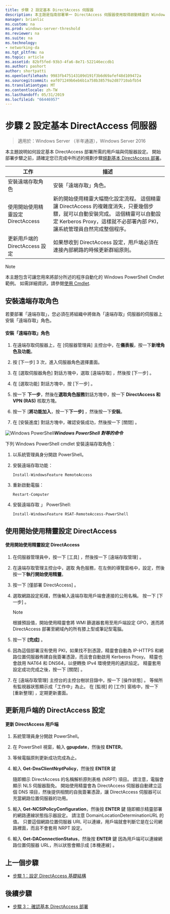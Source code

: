 ```yaml
---
title: 步驟 2 設定基本 DirectAccess 伺服器
description: 本主題是指南部署單一 DirectAccess 伺服器使用取得啟動精靈的 Windows Server 2016 的一部分
manager: brianlic
ms.custom: na
ms.prod: windows-server-threshold
ms.reviewer: na
ms.suite: na
ms.technology:
- networking-da
ms.tgt_pltfrm: na
ms.topic: article
ms.assetid: 82bf5fed-93b3-4fa6-8e71-522146eccdb1
ms.author: pashort
author: shortpatti
ms.openlocfilehash: 9983fb475143109d191f3b6d69afef48d109472a
ms.sourcegitcommit: eaf071249b6eb6b1a758b38579a2d87710abfb54
ms.translationtype: MT
ms.contentlocale: zh-TW
ms.lasthandoff: 05/31/2019
ms.locfileid: "66446957"
---
```

# <a name="step-2-configure-the-basic-directaccess-server"></a>步驟 2 設定基本 DirectAccess 伺服器

>適用於：Windows Server （半年通道），Windows Server 2016

本主題說明如何設定基本 DirectAccess 部署所需的用戶端與伺服器設定。 開始部署步驟之前，請確定您已完成中所述的規劃步驟[規劃基本 DirectAccess 部署](Plan-a-Basic-DirectAccess-Deployment.md)。  
  
|工作|描述|  
|----|--------|  
|安裝遠端存取角色|安裝「遠端存取」角色。|  
|使用開始使用精靈設定 DirectAccess|新的開始使用精靈大幅簡化設定流程。 這個精靈讓 DirectAccess 的複雜度消失，只要幾個步驟，就可以自動安裝完成。 這個精靈可以自動設定 Kerberos Proxy，這樣就不必部署內部 PKI，讓系統管理員自然完成整個程序。|  
|更新用戶端的 DirectAccess 設定|如果想收到 DirectAccess 設定，用戶端必須在連接內部網路的時候更新群組原則。|  
  
> [!NOTE]  
> 本主題包含可讓您用來將部分所述的程序自動化的 Windows PowerShell Cmdlet 範例。 如需詳細資訊，請參閱[使用 Cmdlet](https://go.microsoft.com/fwlink/p/?linkid=230693).  
  
## <a name="BKMK_Role"></a>安裝遠端存取角色  
若要部署「遠端存取」，您必須在將組織中將做為「遠端存取」伺服器的伺服器上安裝「遠端存取」角色。  
  
#### <a name="to-install-the-remote-access-role"></a>安裝「遠端存取」角色  
  
1.  在遠端存取伺服器上，在 [伺服器管理員] 主控台中，在**儀表板**，按一下**新增角色及功能**。  
  
2.  按 [下一步]  3 次，進入伺服器角色選擇畫面。  
  
3.  在 [選取伺服器角色]  對話方塊中，選取 [遠端存取]  ，然後按 [下一步]  。  
  
4.  在 [選取功能]  對話方塊中，按 [下一步]  。  
  
5.  按一下 **下一步**，然後在**選取角色服務**對話方塊中，按一下  **DirectAccess 和 VPN (RAS)** 核取方塊。  
  
6.  按一下 [**將功能加入**，按一下**下一步]** ，然後按一下**安裝**。  
  
7.  在 [安裝進度]  對話方塊中，確認安裝成功，然後按一下 [關閉]  。  
  
![Windows PowerShell](../../../media/Step-2-Configure-the-DirectAccess-Server/PowerShellLogoSmall.gif)***<em>Windows PowerShell 對等的命令</em>***  
  
下列 Windows PowerShell cmdlet 安裝遠端存取角色： 

1. 以系統管理員身分開啟 PowerShell。

2. 安裝遠端存取功能：

   ```  
   Install-WindowsFeature RemoteAccess   
   ```  

3. 重新啟動電腦：

   ```
   Restart-Computer
   ```
   
4. 安裝遠端存取 」 PowerShell:

   ```
   Install-WindowsFeature RSAT-RemoteAccess-PowerShell
   ```



  
## <a name="configure-directaccess-with-the-getting-started-wizard"></a>使用開始使用精靈設定 DirectAccess  
  
#### <a name="to-configure-directaccess-using-the-getting-started-wizard"></a>使用開始使用精靈設定 DirectAccess  
  
1.  在伺服器管理員中，按一下 [工具]  ，然後按一下 [遠端存取管理]  。  
  
2.  在遠端存取管理主控台中，選取 角色服務，在左側的導覽窗格中，設定，然後按一下**執行開始使用精靈**。  
  
3.  按一下 [僅部署 DirectAccess]  。  
  
4.  選取網路設定拓樸，然後輸入遠端存取用戶端會連接的公用名稱。 按一下 [下一步]  。  
  
    > [!NOTE]  
    > 根據預設值，開始使用精靈會將 WMI 篩選器套用至用戶端設定 GPO，進而將 DirectAccess 部署至網域內的所有膝上型或筆記型電腦。  
  
5.  按一下 **[完成]** 。  
  
6.  因為這個部署沒有使用 PKI，如果找不到憑證，精靈會自動為 IP-HTTPS 和網路位置伺服器佈建自我簽署憑證，而且會自動啟用 Kerberos Proxy。 精靈也會啟用 NAT64 和 DNS64，以便轉換 IPv4 環境使用的通訊協定。 精靈套用設定成功完成之後，按一下 [關閉]  。  
  
7.  在 [遠端存取管理] 主控台的主控台樹狀目錄中，按一下 [操作狀態]  。 等候所有監視器狀態顯示成「工作中」為止。 在 [監視] 的 [工作] 窗格中，按一下 [重新整理]  ，定期更新畫面。  
  
## <a name="update-clients-with-the-directaccess-configuration"></a>更新用戶端的 DirectAccess 設定  
  
#### <a name="to-update-directaccess-clients"></a>更新 DirectAccess 用戶端  
  
1.  系統管理員身分開啟 PowerShell。  
  
2.  在 PowerShell 視窗，輸入 **gpupdate**，然後按 **ENTER**。  
  
3.  等候電腦原則更新成功完成為止。  
  
4.  輸入 **Get-DnsClientNrptPolicy**，然後按 **ENTER** 鍵  
  
    隨即顯示 DirectAccess 的名稱解析原則表格 (NRPT) 項目。 請注意，電腦會顯示 NLS 伺服器豁免。 開始使用精靈會為 DirectAccess 伺服器自動建立這個 DNS 項目，然後提供相關的自我簽署憑證，讓 DirectAccess 伺服器可以充當網路位置伺服器的功用。  
  
5.  輸入 **Get-NCSIPolicyConfiguration**，然後按 **ENTER** 鍵 隨即顯示精靈部署的網路連線狀態指示器設定。 請注意 DomainLocationDeterminationURL 的值。 只要這個網路位置伺服器 URL 可以連線，用戶端就會判斷它是在公司網路裡面，而且不會套用 NRPT 設定。  
  
6.  輸入 **Get-DAConnectionStatus**，然後按 **ENTER** 鍵 因為用戶端可以連線網路位置伺服器 URL，所以狀態會顯示成 [本機連線]  。  
  
## <a name="BKMK_Links"></a>上一個步驟  
  
-   [步驟 1：設定 DirectAccess 基礎結構](Step-1-Configure-the-DirectAccess-Infrastructure.md)  
  
## <a name="next-step"></a>後續步驟  
  
-   [步驟 3： 確認基本 DirectAccess 部署](da-basic-configure-s3-verify.md)  
  


